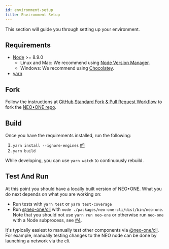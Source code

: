 ```yaml
---
id: environment-setup
title: Environment Setup
---
```

This section will guide you through setting up your environment.

## Requirements

- [Node](https://nodejs.org) >= 8.9.0
  - Linux and Mac: We recommend using [Node Version Manager](https://github.com/creationix/nvm).
  - Windows: We recommend using [Chocolatey](https://chocolatey.org/).
- [yarn](https://yarnpkg.com/docs/install)

## Fork

Follow the instructions at [GitHub Standard Fork & Pull Request Workflow](https://gist.github.com/Chaser324/ce0505fbed06b947d962) to fork the [NEO•ONE repo](https://github.com/neo-one-suite/neo-one).

## Build

Once you have the requirements installed, run the following:
1. `yarn install --ignore-engines` [#1](https://github.com/neo-one-suite/neo-one/issues/1)
2. `yarn build`

While developing, you can use `yarn watch` to continuously rebuild.

## Test And Run

At this point you should have a locally built version of NEO•ONE. What you do next depends on what you are working on:

- Run tests with `yarn test` or `yarn test-coverage`
- Run [@neo-one/cli](codebase-overview.md#cli) with `node ./packages/neo-one-cli/dist/bin/neo-one`. Note that you should not use `yarn run neo-one` or otherwise run `neo-one` with a Node subprocess, see [#4](https://github.com/neo-one-suite/neo-one/issues/4).


It's typically easiest to manually test other components via [@neo-one/cli](codebase-overview.md#cli). For example, manually testing changes to the NEO node can be done by launching a network via the cli.
